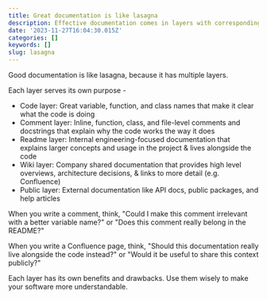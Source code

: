 ```yaml
---
title: Great documentation is like lasagna
description: Effective documentation comes in layers with corresponding levels of detail
date: '2023-11-27T16:04:30.015Z'
categories: []
keywords: []
slug: lasagna
---
```


Good documentation is like lasagna, because it has multiple layers.

Each layer serves its own purpose -

- Code layer: Great variable, function, and class names that make it clear what the code is doing
- Comment layer: Inline, function, class, and file-level comments and docstrings that explain why the code works the way it does
- Readme layer: Internal engineering-focused documentation that explains larger concepts and usage in the project & lives alongside the code
- Wiki layer: Company shared documentation that provides high level overviews, architecture decisions, & links to more detail (e.g. Confluence)
- Public layer: External documentation like API docs, public packages, and help articles

When you write a comment, think, "Could I make this comment irrelevant with a better variable name?" or "Does this comment really belong in the README?"

When you write a Confluence page, think, "Should this documentation really live alongside the code instead?" or "Would it be useful to share this context publicly?"

Each layer has its own benefits and drawbacks. Use them wisely to make your software more understandable.
